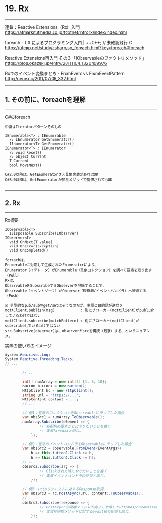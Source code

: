 # 19. Rx
________________________________________
連載：Reactive Extensions（Rx）入門
https://atmarkit.itmedia.co.jp/fdotnet/introrx/index/index.html

foreach - C# によるプログラミング入門 | ++C++; // 未確認飛行 C
https://ufcpp.net/study/csharp/sp_foreach.html?key=foreach#foreach

Reactive Extensions再入門 その３「IObservableのファクトリメソッド」
https://blog.okazuki.jp/entry/20111104/1320409976

Rxでのイベント変換まとめ - FromEvent vs FromEventPattern
http://neue.cc/2011/07/06_332.html

________________________________________
## 1. その前に、foreachを理解
________________________________________
C#のforeach

```text
中身はIteratorパターンそのもの

IEnumerable<T> : IEnumerable
  // IEnumerator GetEnumerator()
  IEnumerator<T> GetEnumerator()
IEnumerator<T> : IEnumerator
  // void Reset()
  // object Current
  T Current
  bool MoveNext()

C#2.0以降は、GetEnumeratorさえ具象実装があればOK
C#8.0以降は、GetEnumeratorが拡張メソッドで提供されてもOK


```

________________________________________
## 2. Rx
________________________________________
Rx概要

```text
IObservable<T>
  IDisposable Subscribe(IObserver)
IObserver<T>
  void OnNext(T value)
  void OnError(Exception)
  void OnCompleted()

foreachは、
Enumerableに対応して生成されたEnumeratorにより、
Enumerator（イテレータ）がEnumerable（具象コレクション）を調べて要素を取り出す（Pull）
Rxは、
ObservableをSubscribeするObserverを登録することで、
Observable（イベントソース）がObserver（観察者/イベントハンドラ）へ通知する（Push）

※ 典型的なpub/subやget/setはそうなのだが、主語と目的語が逆向き
mqttClient.publish(msg)            : 別にブローカー(mqttClient)がpublishしているわけではない
mqttClient.subscribe(matchPattern) : 別にブローカー(mqttClient)がsubscribeしているわけではない
src.Subscrive(observer)は、observerがsrcを購読（観察）する、というニュアンス。
```

実際の使い方のイメージ

```cs
System.Reactive.Linq;
System.Reactive.Threading.Tasks;
// ...

        // ...
        
        int[] numArray = new int[3] {1, 5, 10};
        Button button1 = new Button();
        HttpClient hc = new HttpClient();
        string url = "https://...";
        HttpContent content = ...;
        // ...

        // 例1：従来のコレクションをObservableにラップした場合
        var obsSrc1 = numArray.ToObservable();
        numArray.Subscribe(element => {
                // 各配列の要素ごとにやりたいことを書く
                // 実質foreachと同じ。
            });

        // 例2：従来のイベントハンドラをObservableにラップした場合
        var obsSrc2 = Observable.FromEvent<EventArgs>(
            h => this.button1.Click += h,
            h => this.button1.Click -= h);
        // ...
        obsSrc2.Subscribe(arg => {
                // Clickされた時にやりたいことを書く
                // 実質イベントハンドラの記述と同じ。
            });
        
        // 例3：Httpリクエストに対するResponse取得
        var obsSrc3 = hc.PostAsync(url, content).ToObservable();
        // ...
        obsSrc3.Subscribe(response => {
                // PostAsync非同期メソッドが完了し取得したHttpResponseMessageに対してやりたいことを書く
                // 実質非同期メソッドに対するawait後の記述と同じ。
            });
```